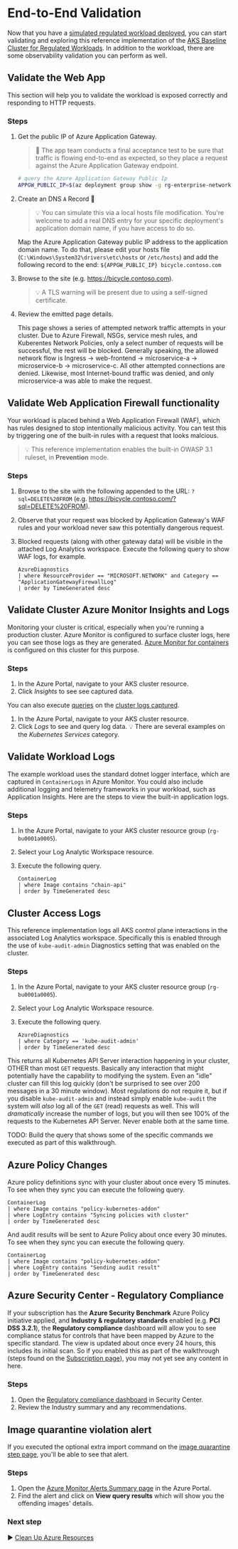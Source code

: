 # End-to-End Validation

Now that you have a [simulated regulated workload deployed](./12-workload.md), you can start validating and exploring this reference implementation of the [AKS Baseline Cluster for Regulated Workloads](/). In addition to the workload, there are some observability validation you can perform as well.

## Validate the Web App

This section will help you to validate the workload is exposed correctly and responding to HTTP requests.

### Steps

1. Get the public IP of Azure Application Gateway.

   > :book: The app team conducts a final acceptance test to be sure that traffic is flowing end-to-end as expected, so they place a request against the Azure Application Gateway endpoint.

   ```bash
   # query the Azure Application Gateway Public Ip
   APPGW_PUBLIC_IP=$(az deployment group show -g rg-enterprise-networking-spokes -n spoke-BU0001A0005-01 --query properties.outputs.appGwPublicIpAddress.value -o tsv)
   ```

1. Create an DNS `A` Record 🛑

   > :bulb: You can simulate this via a local hosts file modification. You're welcome to add a real DNS entry for your specific deployment's application domain name, if you have access to do so.

   Map the Azure Application Gateway public IP address to the application domain name. To do that, please edit your hosts file (`C:\Windows\System32\drivers\etc\hosts` or `/etc/hosts`) and add the following record to the end: `${APPGW_PUBLIC_IP} bicycle.contoso.com`

1. Browse to the site (e.g. <https://bicycle.contoso.com>).

   > :bulb: A TLS warning will be present due to using a self-signed certificate.

1. Review the emitted page details.

   This page shows a series of attempted network traffic attempts in your cluster. Due to Azure Firewall, NSGs, service mesh rules, and Kuberentes Network Policies, only a select number of requests will be successful, the rest will be blocked. Generally speaking, the allowed network flow is Ingress -> web-frontend -> microservice-a -> microservice-b -> microservice-c. All other attempted connections are denied. Likewise, most Internet-bound traffic was denied, and only microservice-a was able to make the request.

## Validate Web Application Firewall functionality

Your workload is placed behind a Web Application Firewall (WAF), which has rules designed to stop intentionally malicious activity. You can test this by triggering one of the built-in rules with a request that looks malcious.

   > :bulb: This reference implementation enables the built-in OWASP 3.1 ruleset, in **Prevention** mode.

### Steps

1. Browse to the site with the following appended to the URL: `?sql=DELETE%20FROM` (e.g. <https://bicycle.contoso.com/?sql=DELETE%20FROM>).
1. Observe that your request was blocked by Application Gateway's WAF rules and your workload never saw this potentially dangerous request.
1. Blocked requests (along with other gateway data) will be visible in the attached Log Analytics workspace. Execute the following query to show WAF logs, for example.

   ```
   AzureDiagnostics
   | where ResourceProvider == "MICROSOFT.NETWORK" and Category == "ApplicationGatewayFirewallLog"
   | order by TimeGenerated desc
   ```

## Validate Cluster Azure Monitor Insights and Logs

Monitoring your cluster is critical, especially when you're running a production cluster. Azure Monitor is configured to surface cluster logs, here you can see those logs as they are generated. [Azure Monitor for containers](https://docs.microsoft.com/azure/azure-monitor/insights/container-insights-overview) is configured on this cluster for this purpose.

### Steps

1. In the Azure Portal, navigate to your AKS cluster resource.
1. Click _Insights_ to see see captured data.

You can also execute [queries](https://docs.microsoft.com/azure/azure-monitor/log-query/get-started-portal) on the [cluster logs captured](https://docs.microsoft.com/azure/azure-monitor/insights/container-insights-log-search).

1. In the Azure Portal, navigate to your AKS cluster resource.
1. Click _Logs_ to see and query log data.
   :bulb: There are several examples on the _Kubernetes Services_ category.

## Validate Workload Logs

The example workload uses the standard dotnet logger interface, which are captured in `ContainerLogs` in Azure Monitor. You could also include additional logging and telemetry frameworks in your workload, such as Application Insights. Here are the steps to view the built-in application logs.

### Steps

1. In the Azure Portal, navigate to your AKS cluster resource group (`rg-bu0001a0005`).
1. Select your Log Analytic Workspace resource.
1. Execute the following query.

   ```
   ContainerLog
   | where Image contains "chain-api"
   | order by TimeGenerated desc
   ```

## Cluster Access Logs

This reference implementation logs all AKS control plane interactions in the associated Log Analytics workspace. Specifically this is enabled through the use of `kube-audit-admin` Diagnostics setting that was enabled on the cluster.

### Steps

1. In the Azure Portal, navigate to your AKS cluster resource group (`rg-bu0001a0005`).
1. Select your Log Analytic Workspace resource.
1. Execute the following query.

   ```
   AzureDiagnostics 
   | where Category == 'kube-audit-admin'
   | order by TimeGenerated desc 
   ```

This returns all Kubernetes API Server interaction happening in your cluster, OTHER than most `GET` requests. Basically any interaction that might potentially have the capability to modifying the system. Even an "idle" cluster can fill this log quickly (don't be surprised to see over 200 messages in a 30 minute window). Most regulations do not require it, but if you disable `kube-audit-admin` and instead simply enable `kube-audit` the system will _also_ log all of the `GET` (read) requests as well. This will _dramatically_ increase the number of logs, but you will then see 100% of the requests to the Kubernetes API Server. Never enable both at the same time.

TODO: Build the query that shows some of the specific commands we executed as part of this walkthrough.

## Azure Policy Changes

Azure policy definitions sync with your cluster about once every 15 minutes. To see when they sync you can execute the following query.

```
ContainerLog
| where Image contains "policy-kubernetes-addon"
| where LogEntry contains "Syncing policies with cluster"
| order by TimeGenerated desc 
```

And audit results will be sent to Azure Policy about once every 30 minutes. To see when they sync you can execute the following query.

```
ContainerLog
| where Image contains "policy-kubernetes-addon"
| where LogEntry contains "Sending audit result"
| order by TimeGenerated desc
```

## Azure Security Center - Regulatory Compliance

If your subscription has the **Azure Security Benchmark** Azure Policy initiative applied, and **Industry & regulatory standards** enabled (e.g. **PCI DSS 3.2.1**), the **Regulatory compliance** dashboard will allow you to see compliance status for controls that have been mapped by Azure to the specific standard. The view is updated about once every 24 hours, this includes its initial scan. So if you enabled this as part of the walkthrough (steps found on the [Subscription page](./04-subscription.md)), you may not yet see any content in here.

### Steps

1. Open the [Regulatory compliance dashboard](https://portal.azure.com/#blade/Microsoft_Azure_Security/SecurityMenuBlade/22) in Security Center.
1. Review the Industry summary and any recommendations.

## Image quarantine violation alert

If you executed the optional extra import command on the [image quarantine step page](./10-pre-bootstrap.md), you'll be able to see that alert.

### Steps

1. Open the [Azure Monitor Alerts Summary page]((https://portal.azure.com/#blade/Microsoft_Azure_Monitoring/AlertsManagementSummaryBlade)) in the Azure Portal.
1. Find the alert and click on **View query results** which will show you the offending images' details.

### Next step

:arrow_forward: [Clean Up Azure Resources](./14-cleanup.md)
